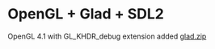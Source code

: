 # OpenGL + Glad + SDL2


OpenGL 4.1 with GL_KHDR_debug extension added
[glad.zip](https://glad.dav1d.de/#language=c&specification=gl&api=gl%3D4.1&api=gles1%3Dnone&api=gles2%3Dnone&api=glsc2%3Dnone&profile=compatibility&extensions=GL_KHR_debug&loader=on)

